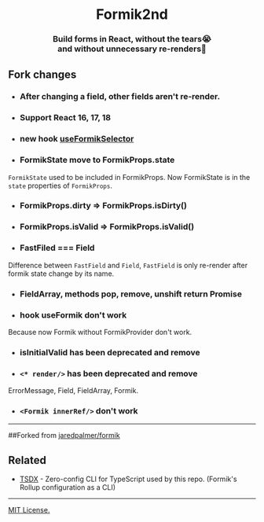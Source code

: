<h1 align="center">Formik2nd</h1>

<h3 align="center">
Build forms in React, without the tears😭 
<br/>and without unnecessary re-renders🥳
</h3>

## Fork changes

- ### After changing a field, other fields aren't re-render.

- ### Support React 16, 17, 18

- ### new hook [useFormikSelector](/docs/api/useFormikSelector.md)

- ### FormikState move to FormikProps.state
`FormikState` used to be included in FormikProps. Now FormikState is in the `state` properties of `FormikProps`.

- ### FormikProps.dirty => FormikProps.isDirty()
- ### FormikProps.isValid => FormikProps.isValid()

- ### FastFiled === Field
Difference between `FastField` and `Field`, `FastField` is only re-render after formik state change by its name.

- ### FieldArray, methods pop, remove, unshift return Promise 

- ### hook useFormik don't work
Because now Formik without FormikProvider don't work.

- ### isInitialValid has been deprecated and remove
- ### `<* render/>` has been deprecated and remove
ErrorMessage, Field, FieldArray, Formik.

- ### `<Formik innerRef/>` don't work

---

##Forked from [jaredpalmer/formik](https://github.com/jaredpalmer/formik)

## Related

- [TSDX](https://github.com/jaredpalmer/tsdx) - Zero-config CLI for TypeScript used by this repo. (Formik's Rollup configuration as a CLI)

---

[MIT License.](/LICENSE)
